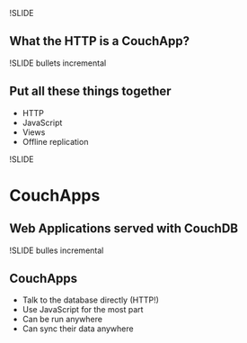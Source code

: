 !SLIDE

## What the HTTP is a CouchApp? ##

!SLIDE bullets incremental

## Put all these things together ##

* HTTP
* JavaScript
* Views
* Offline replication

!SLIDE

# CouchApps #

## Web Applications served with CouchDB ##

!SLIDE bulles incremental

## CouchApps ##

* Talk to the database directly (HTTP!)
* Use JavaScript for the most part
* Can be run anywhere
* Can sync their data anywhere
